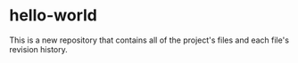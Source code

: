 # hello-world
This is a new repository that contains all of the project's files and each file's revision history.
